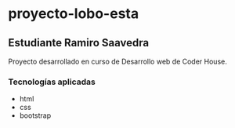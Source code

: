 # proyecto-lobo-esta
## Estudiante Ramiro Saavedra
Proyecto desarrollado en curso de Desarrollo web de Coder House.

### Tecnologías aplicadas
- html
- css
- bootstrap

